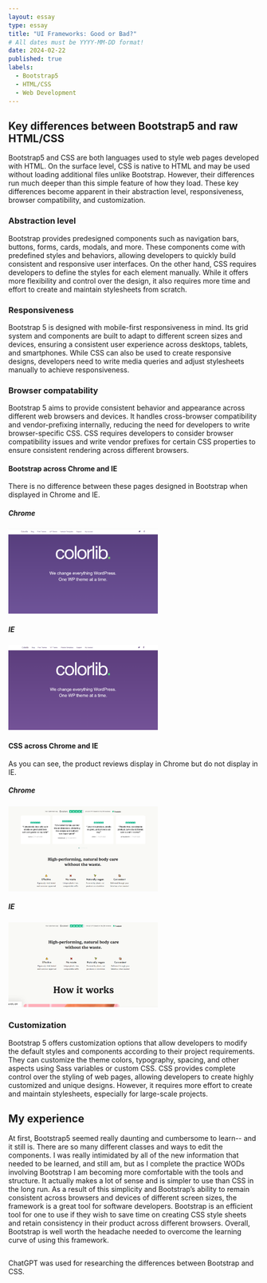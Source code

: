 ```yaml
---
layout: essay
type: essay
title: "UI Frameworks: Good or Bad?"
# All dates must be YYYY-MM-DD format!
date: 2024-02-22
published: true
labels:
  - Bootstrap5
  - HTML/CSS
  - Web Development
---
```


## Key differences between Bootstrap5 and raw HTML/CSS

Bootstrap5 and CSS are both languages used to style web pages developed with HTML. On the surface level, CSS is native to HTML and may be used without loading additional files unlike Bootstrap. However, their differences run much deeper than this simple feature of how they load. These key differences become apparent in their abstraction level, responsiveness, browser compatibility, and customization.

### Abstraction level

Bootstrap provides predesigned components such as navigation bars, buttons, forms, cards, modals, and more. These components come with predefined styles and behaviors, allowing developers to quickly build consistent and responsive user interfaces. On the other hand, CSS requires developers to define the styles for each element manually. While it offers more flexibility and control over the design, it also requires more time and effort to create and maintain stylesheets from scratch.

### Responsiveness

Bootstrap 5 is designed with mobile-first responsiveness in mind. Its grid system and components are built to adapt to different screen sizes and devices, ensuring a consistent user experience across desktops, tablets, and smartphones. While CSS can also be used to create responsive designs, developers need to write media queries and adjust stylesheets manually to achieve responsiveness.

### Browser compatability

Bootstrap 5 aims to provide consistent behavior and appearance across different web browsers and devices. It handles cross-browser compatibility and vendor-prefixing internally, reducing the need for developers to write browser-specific CSS. CSS requires developers to consider browser compatibility issues and write vendor prefixes for certain CSS properties to ensure consistent rendering across different browsers.

#### Bootstrap across Chrome and IE
There is no difference between these pages designed in Bootstrap when displayed in Chrome and IE.
##### Chrome

<img width="300px" height="170px" class="rounded float-start pe-4" src="../img/frameworsk/colorlib_chrome.png">

##### IE

<img width="300px" height="170px" class="rounded float-start pe-4" src="../img/frameworsk/colorlib_IE.png">

#### CSS across Chrome and IE

As you can see, the product reviews display in Chrome but do not display in IE.

##### Chrome

<img width="300px" height="170px" class="rounded float-start pe-4" src="../img/frameworsk/wild_chrome.png">

##### IE

<img width="300px" height="170px" class="rounded float-start pe-4" src="../img/frameworsk/wild_IE.png">

### Customization

Bootstrap 5 offers customization options that allow developers to modify the default styles and components according to their project requirements. They can customize the theme colors, typography, spacing, and other aspects using Sass variables or custom CSS. CSS provides complete control over the styling of web pages, allowing developers to create highly customized and unique designs. However, it requires more effort to create and maintain stylesheets, especially for large-scale projects.

## My experience

At first, Bootstrap5 seemed really daunting and cumbersome to learn-- and it still is. There are so many different classes and ways to edit the components. I was really intimidated by all of the new information that needed to be learned, and still am, but as I complete the practice WODs involving Bootstrap I am becoming more comfortable with the tools and structure. It actually makes a lot of sense and is simpler to use than CSS in the long run. As a result of this simplicity and Bootstrap’s ability to remain consistent across browsers and devices of different screen sizes, the framework is a great tool for software developers. Bootstrap is an efficient tool for one to use if they wish to save time on creating CSS style sheets and retain consistency in their product across different browsers. Overall, Bootstrap is well worth the headache needed to overcome the learning curve of using this framework. 

##
ChatGPT was used for researching the differences between Bootstrap and CSS.
